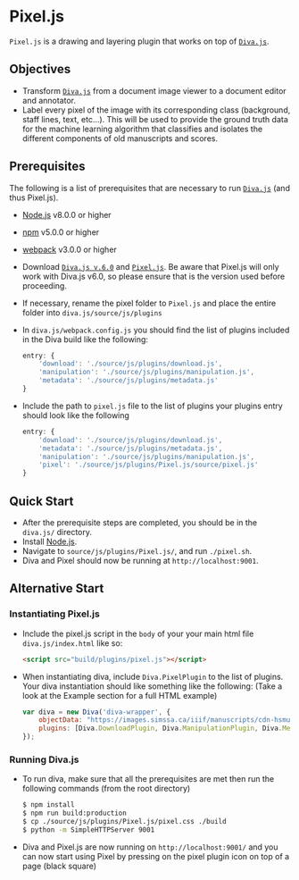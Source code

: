 # Pixel.js
```Pixel.js``` is a drawing and layering plugin that works on top of [```Diva.js```](https://github.com/DDMAL/diva.js). 

## Objectives
- Transform [```Diva.js```](https://github.com/DDMAL/diva.js) from a document image viewer to a document editor and annotator.
- Label every pixel of the image with its corresponding class (background, staff lines, text, etc...). This will be used to provide the ground truth data for the machine learning algorithm that classifies and isolates the different components of old manuscripts and scores.

## Prerequisites
The following is a list of prerequisites that are necessary to run [```Diva.js```](https://github.com/DDMAL/diva.js) (and thus Pixel.js).
- [Node.js](https://github.com/nodesource/distributions#debinstall) v8.0.0 or higher
- [npm](https://www.npmjs.com/get-npm) v5.0.0 or higher
- [webpack](https://webpack.js.org/guides/installation/) v3.0.0 or higher

- Download [```Diva.js v.6.0```](https://github.com/DDMAL/diva.js/tree/develop) and [```Pixel.js```](https://github.com/DDMAL/Pixel.js/tree/develop). Be aware that Pixel.js will only work with Diva.js v6.0, so please ensure that is the version used before proceeding.
- If necessary, rename the pixel folder to ```Pixel.js``` and place the entire folder into `diva.js/source/js/plugins`
- In `diva.js/webpack.config.js` you should find the list of plugins included in the Diva build like the following:
    ``` js
    entry: {
        'download': './source/js/plugins/download.js',
        'manipulation': './source/js/plugins/manipulation.js',
        'metadata': './source/js/plugins/metadata.js'
    }
    ```
- Include the path to ```pixel.js``` file to the list of plugins your plugins entry should look like the following
    ``` js
    entry: {
        'download': './source/js/plugins/download.js',
        'metadata': './source/js/plugins/metadata.js',
        'manipulation': './source/js/plugins/manipulation.js',
        'pixel': './source/js/plugins/Pixel.js/source/pixel.js'
    }   
    ```

## Quick Start
- After the prerequisite steps are completed, you should be in the `diva.js/` directory.
- Install [Node.js](https://nodejs.org/en/download/).
- Navigate to `source/js/plugins/Pixel.js/`, and run `./pixel.sh`. 
- Diva and Pixel should now be running at `http://localhost:9001`.  

## Alternative Start
### Instantiating Pixel.js
- Include the pixel.js script in the `body` of your your main html file `diva.js/index.html` like so:
    ```html
    <script src="build/plugins/pixel.js"></script>
    ```
- When instantiating diva, include `Diva.PixelPlugin` to the list of plugins. Your diva instantiation should like something like the following: (Take a look at the Example section for a full HTML example)
    ```javascript
    var diva = new Diva('diva-wrapper', {
        objectData: "https://images.simssa.ca/iiif/manuscripts/cdn-hsmu-m2149l4/manifest.json",
        plugins: [Diva.DownloadPlugin, Diva.ManipulationPlugin, Diva.MetadataPlugin, Diva.PixelPlugin]
    });
    ```

### Running Diva.js
- To run diva, make sure that all the prerequisites are met then run the following commands (from the root directory)
    ```bash
    $ npm install 
    $ npm run build:production
    $ cp ./source/js/plugins/Pixel.js/pixel.css ./build
    $ python -m SimpleHTTPServer 9001
    ```
- Diva and Pixel.js are now running on ```http://localhost:9001/``` and you can now start using Pixel by pressing on the pixel plugin icon on top of a page (black square)
